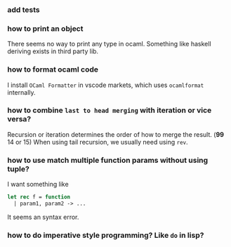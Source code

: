 ### add tests
### how to print an object
There seems no way to print any type in ocaml. Something like haskell deriving exists in third party lib.

### how to format ocaml code
I install `OCaml Formatter` in vscode markets, which uses `ocamlformat` internally.
### how to combine `last to head merging` with iteration or vice versa?
Recursion or iteration determines the order of how to merge the result. (**99** 14 or 15)
When using tail recursion, we usually need using `rev`. 

### how to use match multiple function params without using tuple?
I want something like 
```ocaml
let rec f = function
  | param1, param2 -> ...
```
It seems an syntax error.

### how to do imperative style programming? Like `do` in lisp?
